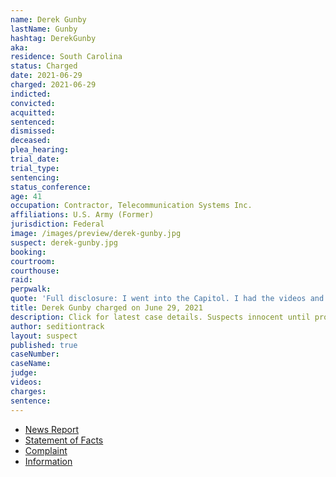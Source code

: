 ```yaml
---
name: Derek Gunby
lastName: Gunby
hashtag: DerekGunby
aka:
residence: South Carolina
status: Charged
date: 2021-06-29
charged: 2021-06-29
indicted:
convicted:
acquitted:
sentenced:
dismissed:
deceased:
plea_hearing:
trial_date:
trial_type:
sentencing:
status_conference:
age: 41
occupation: Contractor, Telecommunication Systems Inc.
affiliations: U.S. Army (Former)
jurisdiction: Federal
image: /images/preview/derek-gunby.jpg
suspect: derek-gunby.jpg
booking:
courtroom:
courthouse:
raid:
perpwalk:
quote: 'Full disclosure: I went into the Capitol. I had the videos and they weren’t interested.'
title: Derek Gunby charged on June 29, 2021
description: Click for latest case details. Suspects innocent until proven guilty.
author: seditiontrack
layout: suspect
published: true
caseNumber:
caseName:
judge:
videos:
charges:
sentence:
---
```

- [News Report](https://www.postandcourier.com/greenville/news/anderson-man-charged-in-january-us-capitol-riot-the-ninth-from-sc/article_09a31e3a-f9f0-11eb-8f24-7f6764675850.html#tncms-source=article-nav-prev)
- [Statement of Facts](https://www.justice.gov/usao-dc/case-multi-defendant/file/1423096/download)
- [Complaint](https://www.justice.gov/usao-dc/case-multi-defendant/file/1423101/download)
- [Information](https://extremism.gwu.edu/sites/g/files/zaxdzs2191/f/Derek%20Gunby%20Information.pdf)
